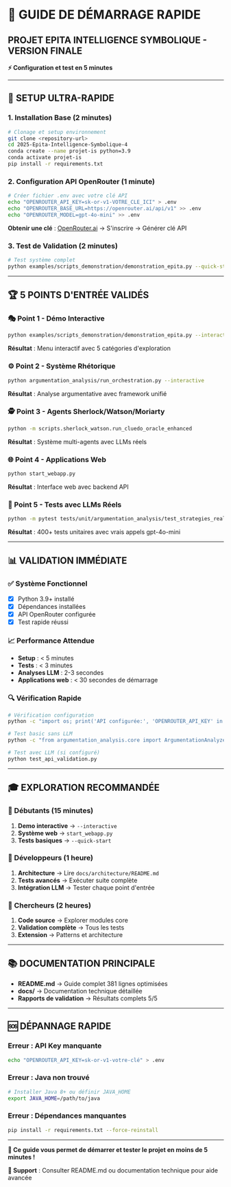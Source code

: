 # 🚀 GUIDE DE DÉMARRAGE RAPIDE
## PROJET EPITA INTELLIGENCE SYMBOLIQUE - VERSION FINALE

**⚡ Configuration et test en 5 minutes**

---

## 🎯 **SETUP ULTRA-RAPIDE**

### **1. Installation Base (2 minutes)**
```bash
# Clonage et setup environnement
git clone <repository-url>
cd 2025-Epita-Intelligence-Symbolique-4
conda create --name projet-is python=3.9
conda activate projet-is
pip install -r requirements.txt
```

### **2. Configuration API OpenRouter (1 minute)**
```bash
# Créer fichier .env avec votre clé API
echo "OPENROUTER_API_KEY=sk-or-v1-VOTRE_CLE_ICI" > .env
echo "OPENROUTER_BASE_URL=https://openrouter.ai/api/v1" >> .env
echo "OPENROUTER_MODEL=gpt-4o-mini" >> .env
```

**Obtenir une clé** : [OpenRouter.ai](https://openrouter.ai) → S'inscrire → Générer clé API

### **3. Test de Validation (2 minutes)**
```bash
# Test système complet
python examples/scripts_demonstration/demonstration_epita.py --quick-start
```

---

## 🏆 **5 POINTS D'ENTRÉE VALIDÉS**

### **🎭 Point 1 - Démo Interactive**
```bash
python examples/scripts_demonstration/demonstration_epita.py --interactive
```
**Résultat** : Menu interactif avec 5 catégories d'exploration

### **⚙️ Point 2 - Système Rhétorique**
```bash
python argumentation_analysis/run_orchestration.py --interactive
```
**Résultat** : Analyse argumentative avec framework unifié

### **🕵️ Point 3 - Agents Sherlock/Watson/Moriarty**
```bash
python -m scripts.sherlock_watson.run_cluedo_oracle_enhanced
```
**Résultat** : Système multi-agents avec LLMs réels

### **🌐 Point 4 - Applications Web**
```bash
python start_webapp.py
```
**Résultat** : Interface web avec backend API

### **🧪 Point 5 - Tests avec LLMs Réels**
```bash
python -m pytest tests/unit/argumentation_analysis/test_strategies_real.py -v
```
**Résultat** : 400+ tests unitaires avec vrais appels gpt-4o-mini

---

## 📊 **VALIDATION IMMÉDIATE**

### **✅ Système Fonctionnel**
- [x] Python 3.9+ installé
- [x] Dépendances installées
- [x] API OpenRouter configurée
- [x] Test rapide réussi

### **📈 Performance Attendue**
- **Setup** : < 5 minutes
- **Tests** : < 3 minutes
- **Analyses LLM** : 2-3 secondes
- **Applications web** : < 30 secondes de démarrage

### **🔍 Vérification Rapide**
```bash
# Vérification configuration
python -c "import os; print('API configurée:', 'OPENROUTER_API_KEY' in os.environ)"

# Test basic sans LLM
python -c "from argumentation_analysis.core import ArgumentationAnalyzer; print('Core OK')"

# Test avec LLM (si configuré)
python test_api_validation.py
```

---

## 🎓 **EXPLORATION RECOMMANDÉE**

### **🚀 Débutants (15 minutes)**
1. **Demo interactive** → `--interactive`
2. **Système web** → `start_webapp.py`
3. **Tests basiques** → `--quick-start`

### **🎯 Développeurs (1 heure)**
1. **Architecture** → Lire `docs/architecture/README.md`
2. **Tests avancés** → Exécuter suite complète
3. **Intégration LLM** → Tester chaque point d'entrée

### **🔬 Chercheurs (2 heures)**
1. **Code source** → Explorer modules core
2. **Validation complète** → Tous les tests
3. **Extension** → Patterns et architecture

---

## 📚 **DOCUMENTATION PRINCIPALE**

- **README.md** → Guide complet 381 lignes optimisées
- **docs/** → Documentation technique détaillée
- **Rapports de validation** → Résultats complets 5/5

---

## 🆘 **DÉPANNAGE RAPIDE**

### **Erreur : API Key manquante**
```bash
echo "OPENROUTER_API_KEY=sk-or-v1-votre-clé" > .env
```

### **Erreur : Java non trouvé**
```bash
# Installer Java 8+ ou définir JAVA_HOME
export JAVA_HOME=/path/to/java
```

### **Erreur : Dépendances manquantes**
```bash
pip install -r requirements.txt --force-reinstall
```

---

**🎯 Ce guide vous permet de démarrer et tester le projet en moins de 5 minutes !**

**📧 Support** : Consulter README.md ou documentation technique pour aide avancée